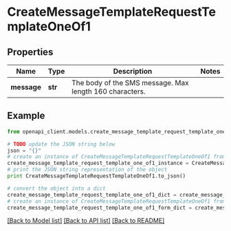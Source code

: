 # CreateMessageTemplateRequestTemplateOneOf1


## Properties
Name | Type | Description | Notes
------------ | ------------- | ------------- | -------------
**message** | **str** | The body of the SMS message. Max length 160 characters. | 

## Example

```python
from openapi_client.models.create_message_template_request_template_one_of1 import CreateMessageTemplateRequestTemplateOneOf1

# TODO update the JSON string below
json = "{}"
# create an instance of CreateMessageTemplateRequestTemplateOneOf1 from a JSON string
create_message_template_request_template_one_of1_instance = CreateMessageTemplateRequestTemplateOneOf1.from_json(json)
# print the JSON string representation of the object
print CreateMessageTemplateRequestTemplateOneOf1.to_json()

# convert the object into a dict
create_message_template_request_template_one_of1_dict = create_message_template_request_template_one_of1_instance.to_dict()
# create an instance of CreateMessageTemplateRequestTemplateOneOf1 from a dict
create_message_template_request_template_one_of1_form_dict = create_message_template_request_template_one_of1.from_dict(create_message_template_request_template_one_of1_dict)
```
[[Back to Model list]](../README.md#documentation-for-models) [[Back to API list]](../README.md#documentation-for-api-endpoints) [[Back to README]](../README.md)


